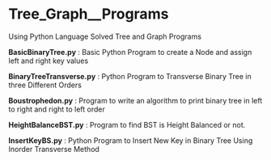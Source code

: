 # Tree_Graph__Programs
Using Python Language Solved Tree and Graph Programs

**BasicBinaryTree.py** : Basic Python Program to create a Node and assign left and right key values

**BinaryTreeTransverse.py** : Python Program to Transverse Binary Tree in three Different Orders

**Boustrophedon.py** : Program to write an algorithm to print binary tree in left to right and right to left order

**HeightBalanceBST.py** : Program to find BST is Height Balanced or not.

**InsertKeyBS.py** : Python Program to Insert New Key in Binary Tree Using Inorder Transverse Method 








